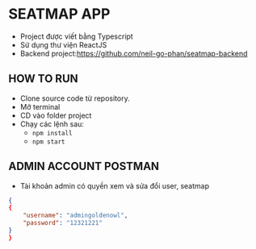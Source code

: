 # SEATMAP APP

- Project được viết bằng Typescript
- Sử dụng thư viện ReactJS
- Backend project:https://github.com/neil-go-phan/seatmap-backend

## HOW TO RUN
- Clone source code từ repository. 
- Mở terminal
- CD vào folder project
- Chạy các lệnh sau:
  - `npm install`
  - `npm start`

## ADMIN ACCOUNT POSTMAN
- Tài khoản admin có quyền xem và sửa đổi user, seatmap
````json
{
{
    "username": "admingoldenowl",
    "password": "12321221"
}
}

````

